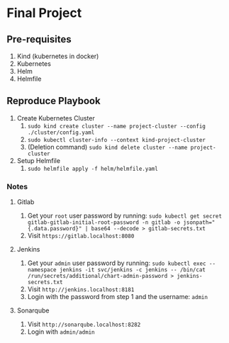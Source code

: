 # Final Project

## Pre-requisites

1. Kind (kubernetes in docker)
2. Kubernetes
3. Helm
4. Helmfile


## Reproduce Playbook

1. Create Kubernetes Cluster
    1. `sudo kind create cluster --name project-cluster --config ./cluster/config.yaml` 
    2. `sudo kubectl cluster-info --context kind-project-cluster`
    3. (Deletion command) `sudo kind delete cluster --name project-cluster`
2. Setup Helmfile
    1. `sudo helmfile apply -f helm/helmfile.yaml`

### Notes

1. Gitlab
    1. Get your `root` user password by running:
    `sudo kubectl get secret gitlab-gitlab-initial-root-password -n gitlab -o jsonpath="{.data.password}" | base64 --decode > gitlab-secrets.txt`
    2. Visit `https://gitlab.localhost:8080`

2. Jenkins
    1. Get your `admin` user password by running:
        `sudo kubectl exec --namespace jenkins -it svc/jenkins -c jenkins -- /bin/cat /run/secrets/additional/chart-admin-password > jenkins-secrets.txt`
    2. Visit `http://jenkins.localhost:8181`
    3. Login with the password from step 1 and the username: `admin`

3. Sonarqube
    1. Visit `http://sonarqube.localhost:8282`
    4. Login with `admin/admin`